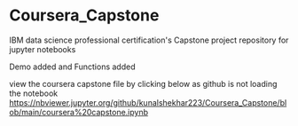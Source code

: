 # Coursera_Capstone
IBM data science professional certification's Capstone project repository for jupyter notebooks


Demo added and Functions added  

view the coursera capstone file by clicking below as github is not loading the notebook
https://nbviewer.jupyter.org/github/kunalshekhar223/Coursera_Capstone/blob/main/coursera%20capstone.ipynb
